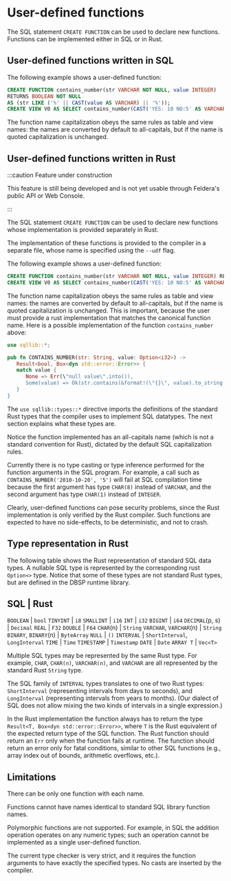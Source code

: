 # User-defined functions

The SQL statement `CREATE FUNCTION` can be used to declare new
functions.  Functions can be implemented either in SQL or in Rust.

## User-defined functions written in SQL

The following example shows a user-defined function:

```sql
CREATE FUNCTION contains_number(str VARCHAR NOT NULL, value INTEGER)
RETURNS BOOLEAN NOT NULL
AS (str LIKE ('%' || CAST(value AS VARCHAR) || '%'));
CREATE VIEW V0 AS SELECT contains_number(CAST('YES: 10 NO:5' AS VARCHAR), 5)
```

The function name capitalization obeys the same rules as table and
view names: the names are converted by default to all-capitals, but if
the name is quoted capitalization is unchanged.

## User-defined functions written in Rust

:::caution Feature under construction

This feature is still being developed and is not yet usable through
Feldera's public API or Web Console.

:::

The SQL statement `CREATE FUNCTION` can be used to declare new
functions whose implementation is provided separately in Rust.

The implementation of these functions is provided to the compiler in a
separate file, whose name is specified using the `--udf` flag.

The following example shows a user-defined function:

```sql
CREATE FUNCTION contains_number(str VARCHAR NOT NULL, value INTEGER) RETURNS BOOLEAN NOT NULL;
CREATE VIEW V0 AS SELECT contains_number(CAST('YES: 10 NO:5' AS VARCHAR), 5);
```

The function name capitalization obeys the same rules as table and
view names: the names are converted by default to all-capitals, but if
the name is quoted capitalization is unchanged.  This is important,
because the user must provide a rust implementation that matches the
canonical function name.  Here is a possible implementation of the
function `contains_number` above:

```rs
use sqllib::*;

pub fn CONTAINS_NUMBER(str: String, value: Option<i32>) ->
   Result<bool, Box<dyn std::error::Error>> {
   match value {
      None => Err(\"null value\".into()),
      Some(value) => Ok(str.contains(&format!(\"{}\", value).to_string())),
   }
}
```

The `use sqllib::types::*` directive imports the definitions of the
standard Rust types that the compiler uses to implement SQL datatypes.
The next section explains what these types are.

Notice the function implemented has an all-capitals name (which is not
a standard convention for Rust), dictated by the default SQL
capitalization rules.

Currently there is no type casting or type inference performed for the
function arguments in the SQL program.  For example, a call such as
`CONTAINS_NUMBER('2010-10-20', '5')` will fail at SQL compilation time
because the first argument has type `CHAR(8)` instead of `VARCHAR`,
and the second argument has type `CHAR(1)` instead of `INTEGER`.

Clearly, user-defined functions can pose security problems, since the
Rust implementation is only verified by the Rust compiler.  Such
functions are expected to have no side-effects, to be deterministic,
and not to crash.

## Type representation in Rust

The following table shows the Rust representation of standard SQL data
types.  A nullable SQL type is represented by the corresponding rust
`Option<>` type.  Notice that some of these types are not standard
Rust types, but are defined in the DBSP runtime library.

SQL | Rust
-----------
`BOOLEAN` | `bool`
`TINYINT` | `i8`
`SMALLINT` | `i16`
`INT`  | `i32`
`BIGINT` | `i64`
`DECIMAL`(p, s) | `Decimal`
`REAL` | `F32`
`DOUBLE` | `F64`
`CHAR`(n) | `String`
`VARCHAR`, `VARCHAR`(n) | `String`
`BINARY`, `BINARY`(n) | `ByteArray`
`NULL` | `()`
`INTERVAL` | `ShortInterval`, `LongInterval`
`TIME` | `Time`
`TIMESTAMP` | `Timestamp`
`DATE` | `Date`
`ARRAY T` | `Vec<T>`

Multiple SQL types may be represented by the same Rust type.  For
example, `CHAR`, `CHAR(n)`, `VARCHAR(n)`, and `VARCHAR` are all
represented by the standard Rust `String` type.

The SQL family of `INTERVAL` types translates to one of two Rust
types: `ShortInterval` (representing intervals from days to seconds),
and `LongInterval` (representing intervals from years to months).
(Our dialect of SQL does not allow mixing the two kinds of intervals
in a single expression.)

In the Rust implementation the function always has to return the type
`Result<T, Box<dyn std::error::Error>>`, where `T` is the Rust
equivalent of the expected return type of the SQL function.  The Rust
function should return an `Err` only when the function fails at
runtime.  The function should return an error only for fatal
conditions, similar to other SQL functions (e.g., array index out of
bounds, arithmetic overflows, etc.).

## Limitations

There can be only one function with each name.

Functions cannot have names identical to standard SQL library function
names.

Polymorphic functions are not supported.  For example, in SQL the
addition operation operates on any numeric types; such an operation
cannot be implemented as a single user-defined function.

The current type checker is very strict, and it requires the function
arguments to have exactly the specified types.  No casts are inserted
by the compiler.

